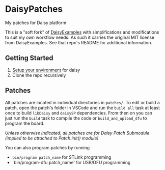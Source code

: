 # DaisyPatches

My patches for Daisy platform

This is a "soft fork" of [DaisyExamples](https://github.com/electro-smith/DaisyExamples) with
simplifications and modifications to suit my own workflow needs. As such it carries the original MIT
license from DaisyExamples. See that repo's README for additional information.

## Getting Started

1. [Setup your environment](https://github.com/electro-smith/DaisyWiki/wiki/1.-Setting-Up-Your-Development-Environment) for daisy
2. Clone the repo recursively

## Patches

All patches are located in individual directories in `patches/`. To edit or build a patch, open the
patch's folder in VSCode and run the `build all` task at least once to build `libDaisy` and
`daisySP` dependencies. From then on you can just run the `build` task to compile the code or
`build_and_upload_dfu` to program the board.

_Unless otherwise indicated, all patches are for Daisy Patch Submodule (implied to be attached to 
Patch.init() module)_

You can also program patches by running

* `bin/program patch_name` for STLink programming
* `bin/program-dfu patch_name' for USB/DFU programming
